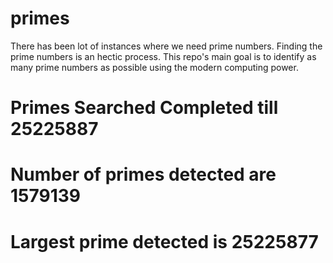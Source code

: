 # primes
There has been lot of instances where we need prime numbers. Finding the prime numbers is an hectic process. This repo's main goal is to identify as many prime numbers as possible using the modern computing power.

# Primes Searched Completed till 25225887
# Number of primes detected are 1579139
# Largest prime detected is 25225877
